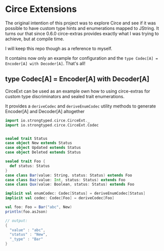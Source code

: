 # Circe Extensions

The original intention of this project was to explore Circe and see if it was possible to have custom type hints and enumerations mapped to JString. It turns our that since 0.6.0 circe-extras provides exactly what I was trying to achieve, but at compile time.

I will keep this repo though as a reference to myself. 

It contains now only an example for configuration and the `type Codec[A] = Encoder[A] with Decoder[A]`. That's all!

## type Codec[A] = Encoder[A] with Decoder[A]

CirceExt can be used as an example own how to using circe-extras for custom type discriminators and sealed trait enumerations.

It provides a `deriveCodec` and `deriveEnumCodec` utility methods to generate Encoder[A] and Decoder[A] altogether


```scala
import io.strongtyped.circe.CirceExt._
import io.strongtyped.circe.CirceExt.Codec


sealed trait Status
case object New extends Status
case object Updated extends Status
case object Deleted extends Status

sealed trait Foo {
  def status: Status
}
case class Bar(value: String, status: Status) extends Foo
case class Baz(value: Int, status: Status) extends Foo
case class Qux(value: Boolean, status: Status) extends Foo

implicit val enumCodec: Codec[Status] = deriveEnumCodec[Status]
implicit val codec: Codec[Foo] = deriveCodec[Foo]

val foo: Foo = Bar("abc", New)
println(foo.asJson)

// output: 
{
  "value" : "abc",
  "status" : "New",
  "_type" : "Bar"
}
```
